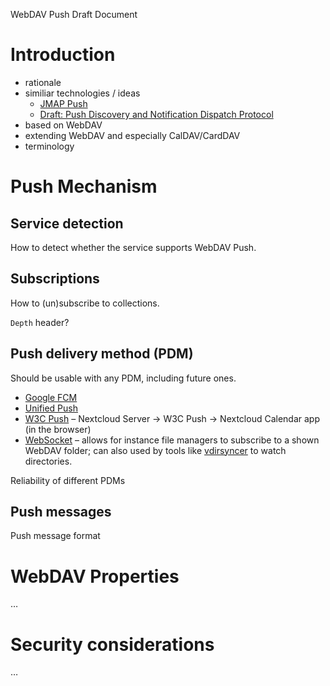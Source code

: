 
WebDAV Push
Draft Document


# Introduction

- rationale
- similiar technologies / ideas
  * [JMAP Push](https://jmap.io/spec-core.html#push)
  * [Draft: Push Discovery and Notification Dispatch Protocol](https://datatracker.ietf.org/doc/html/draft-gajda-dav-push-00)
- based on WebDAV
- extending WebDAV and especially CalDAV/CardDAV
- terminology


# Push Mechanism

## Service detection

How to detect whether the service supports WebDAV Push.


## Subscriptions

How to (un)subscribe to collections.

`Depth` header?


## Push delivery method (PDM)

Should be usable with any PDM, including future ones.

- [Google FCM](https://firebase.google.com/docs/cloud-messaging)
- [Unified Push](https://unifiedpush.org/)
- [W3C Push](https://www.w3.org/TR/push-api/) – Nextcloud Server → W3C Push → Nextcloud Calendar app (in the browser)
- [WebSocket](https://www.rfc-editor.org/rfc/rfc6455.html) – allows for instance file managers to subscribe to a shown WebDAV folder;
  can also used by tools like [vdirsyncer](https://github.com/pimutils/vdirsyncer) to watch directories.

Reliability of different PDMs


## Push messages

Push message format


# WebDAV Properties

…


# Security considerations

…

